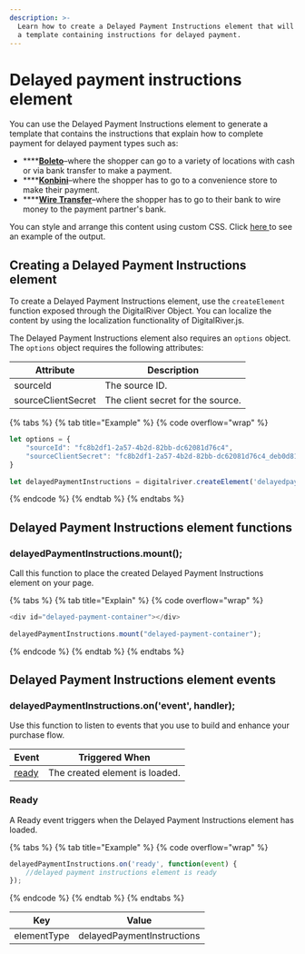 ```yaml
---
description: >-
  Learn how to create a Delayed Payment Instructions element that will generate
  a template containing instructions for delayed payment.
---
```


# Delayed payment instructions element

You can use the Delayed Payment Instructions element to generate a template that contains the instructions that explain how to complete payment for delayed payment types such as: &#x20;

* ****[**Boleto**](../../../payments/payments-solutions/digitalriver.js/payment-methods/configuring-boleto.md)–where the shopper can go to a variety of locations with cash or via bank transfer to make a payment.
* ****[**Konbini**](../../../payments/payments-solutions/digitalriver.js/payment-methods/konbini.md)–where the shopper has to go to a convenience store to make their payment.
* ****[**Wire Transfer**](../../../payments/payments-solutions/digitalriver.js/payment-methods/wire-transfer.md)–where the shopper has to go to their bank to wire money to the payment partner's bank.

You can style and arrange this content using custom CSS. Click [here ](https://tools.drapi.io/cm/delayed-payments/delayed-payment-instructions-builder)to see an example of the output.

## Creating a Delayed Payment Instructions element

To create a Delayed Payment Instructions element, use the `createElement` function exposed through the DigitalRiver Object. You can localize the content by using the localization functionality of DigitalRiver.js.

The Delayed Payment Instructions element also requires an `options` object. The `options` object requires the following attributes:

| Attribute          | Description                       |
| ------------------ | --------------------------------- |
| sourceId           | The source ID.                    |
| sourceClientSecret | The client secret for the source. |

{% tabs %}
{% tab title="Example" %}
{% code overflow="wrap" %}
```javascript
let options = {
    "sourceId": "fc8b2df1-2a57-4b2d-82bb-dc62081d76c4",
    "sourceClientSecret": "fc8b2df1-2a57-4b2d-82bb-dc62081d76c4_deb0d81e-0666-4189-a1c3-ed677b1a5b2a"
}
 
let delayedPaymentInstructions = digitalriver.createElement('delayedpaymentinstructions', options);
```
{% endcode %}
{% endtab %}
{% endtabs %}

## Delayed Payment Instructions element functions

### delayedPaymentInstructions.mount();

Call this function to place the created Delayed Payment Instructions element on your page.

{% tabs %}
{% tab title="Explain" %}
{% code overflow="wrap" %}
```javascript
<div id="delayed-payment-container"></div>
 
delayedPaymentInstructions.mount("delayed-payment-container");
```
{% endcode %}
{% endtab %}
{% endtabs %}

## Delayed Payment Instructions element events

### delayedPaymentInstructions.on('event', handler);

Use this function to listen to events that you use to build and enhance your purchase flow.

| Event                                                  | Triggered When                 |
| ------------------------------------------------------ | ------------------------------ |
| [ready](delayed-payment-instructions-element.md#ready) | The created element is loaded. |

### Ready

A Ready event triggers when the Delayed Payment Instructions element has loaded.

{% tabs %}
{% tab title="Example" %}
{% code overflow="wrap" %}
```javascript
delayedPaymentInstructions.on('ready', function(event) {
    //delayed payment instructions element is ready
});
```
{% endcode %}
{% endtab %}
{% endtabs %}

| Key         | Value                      |
| ----------- | -------------------------- |
| elementType | delayedPaymentInstructions |

